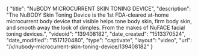 {
    "title": "NuBODY MICROCURRENT SKIN TONING DEVICE",
    "description": "The NuBODY Skin Toning Device is the 1st FDA-cleared at-home microcurrent body device that visible helps tone body skin, firm body skin, and smooth away the look of dimples. From the makes of NuFACE facial toning devices.",
    "videoid": "139408182",
    "date_created": "1513370524",
    "date_modified": "1517120480",
    "type": "captivate",
    "layout": "video",
    "url": "\/v\/nubody-microcurrent-skin-toning-device\/139408182"
}